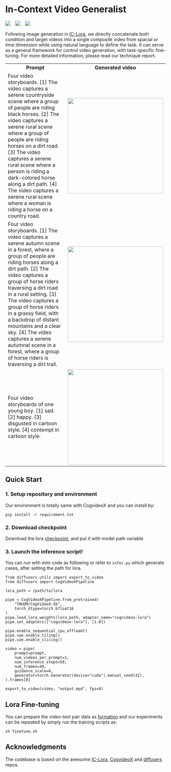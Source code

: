# In-Context Video Generalist 


<div align="left">
    <a href="https://huggingface.co/feizhengcong/Incontext-Video"><img src="https://img.shields.io/static/v1?label=Models&message=HuggingFace&color=red"></a> &ensp;
    <a href="https://huggingface.co/datasets/feizhengcong/Incontext-Video"><img src="https://img.shields.io/static/v1?label=Dataset&message=HuggingFace&color=blue"></a> &ensp;
    <a href="https://huggingface.co/feizhengcong/Incontext-Video"><img src="https://img.shields.io/static/v1?label=Demo&message=HuggingFace&color=green"></a> &ensp;
</div>


Following image generation in [IC-Lora](https://github.com/ali-vilab/In-Context-LoRA), we directly concatenate both condition and target videos into a single composite video from spacial or time dimension while using natural language to define the task.
It can serve as a general framework for control video generation, with task-specific fine-tuning. 
For more detailed information, please read our technique report. 



<table class="center">
    <tr style="font-weight: bolder;text-align:center;">
        <td>Prompt</td>
        <td>Generated video</td>
    </tr>
    <tr>
      <td>
	Four video storyboards.  [1] The video captures a serene countryside scene where a group of people are riding black horses. [2] The video captures a serene rural scene where a group of people are riding horses on a dirt road. [3] The video captures a serene rural scene where a person is riding a dark-colored horse along a dirt path. [4] The video captures a serene rural scene where a woman is riding a horse on a country road. 
	  </td>
	  <td>
     		<image src=cases/2.gif width="300">
	  </td>
  	</tr>
                <tr>
      <td>
	    Four video storyboards.  [1] The video captures a serene autumn scene in a forest, where a group of people are riding horses along a dirt path. [2] The video captures a group of horse riders traversing a dirt road in a rural setting. [3] The video captures a group of horse riders in a grassy field, with a backdrop of distant mountains and a clear sky. [4] The video captures a serene autumnal scene in a forest, where a group of horse riders is traversing a dirt trail. 
	  </td>
	  <td>
     		<image src=cases/1.gif width="300">
	  </td>
  	</tr>
  	<tr>
      <td>
	    Four video storyboards of one young boy.  [1] sad. [2] happy. [3] disgusted in cartoon style. [4] contempt in cartoon style.
	  </td>
	  <td>
     		<image src=cases/0.gif width="300">
	  </td>
  	</tr>
</table >

## Quick Start

### 1. Setup repository and environment 

Our environment is totally same with CogvideoX and you can install by: 

```
pip install -r requirement.txt
```

### 2. Download checkpoint
Download the lora [checkpoint](https://huggingface.co/feizhengcong/Incontext-Video), and put it with model path variable. 

### 3. Launch the inference script! 
You can run with mini code as following or refer to `infer.py` which generate cases, after setting the path for lora.  

```
from diffusers.utils import export_to_video
from diffusers import CogVideoXPipeline 

lora_path = /path/to/lora

pipe = CogVideoXPipeline.from_pretrained(
    "THUDM/CogVideoX-5b",
    torch_dtype=torch.bfloat16
)
pipe.load_lora_weights(lora_path, adapter_name="cogvideox-lora")
pipe.set_adapters(["cogvideox-lora"], [1.0]) 

pipe.enable_sequential_cpu_offload()
pipe.vae.enable_tiling()
pipe.vae.enable_slicing()

video = pipe(
    prompt=prompt,
    num_videos_per_prompt=1,
    num_inference_steps=50,
    num_frames=49,
    guidance_scale=6,
    generator=torch.Generator(device="cuda").manual_seed(42),
).frames[0]

export_to_video(video, "output.mp4", fps=8)
```

## Lora Fine-tuning 

You can prepare the video-text pair data as [formation](https://github.com/feizc/In-Context-Video-Generalist/blob/main/training/dataset.py) and our experiments can be repeated by simply run the training scripts as:

```
sh finetune.sh 
```

## Acknowledgments 

The codebase is based on the awesome [IC-Lora](https://github.com/ali-vilab/In-Context-LoRA), [CogvideoX](https://github.com/THUDM/CogVideo) and [diffusers](https://github.com/huggingface/diffusers/blob/main/src/diffusers/pipelines/cogvideo/pipeline_cogvideox.py) repos.










